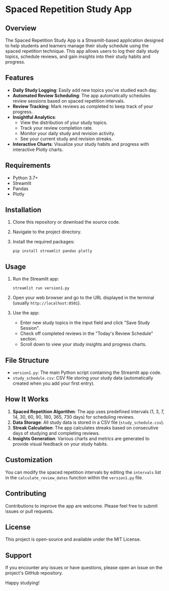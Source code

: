 # Spaced Repetition Study App

## Overview

The Spaced Repetition Study App is a Streamlit-based application designed to help students and learners manage their study schedule using the spaced repetition technique. This app allows users to log their daily study topics, schedule reviews, and gain insights into their study habits and progress.

## Features

- **Daily Study Logging**: Easily add new topics you've studied each day.
- **Automated Review Scheduling**: The app automatically schedules review sessions based on spaced repetition intervals.
- **Review Tracking**: Mark reviews as completed to keep track of your progress.
- **Insightful Analytics**: 
  - View the distribution of your study topics.
  - Track your review completion rate.
  - Monitor your daily study and revision activity.
  - See your current study and revision streaks.
- **Interactive Charts**: Visualize your study habits and progress with interactive Plotly charts.

## Requirements

- Python 3.7+
- Streamlit
- Pandas
- Plotly

## Installation

1. Clone this repository or download the source code.
2. Navigate to the project directory.
3. Install the required packages:

   ```
   pip install streamlit pandas plotly
   ```

## Usage

1. Run the Streamlit app:

   ```
   streamlit run version1.py
   ```

2. Open your web browser and go to the URL displayed in the terminal (usually `http://localhost:8501`).

3. Use the app:
   - Enter new study topics in the input field and click "Save Study Session".
   - Check off completed reviews in the "Today's Review Schedule" section.
   - Scroll down to view your study insights and progress charts.

## File Structure

- `version1.py`: The main Python script containing the Streamlit app code.
- `study_schedule.csv`: CSV file storing your study data (automatically created when you add your first entry).

## How It Works

1. **Spaced Repetition Algorithm**: The app uses predefined intervals (1, 3, 7, 14, 30, 60, 90, 180, 365, 730 days) for scheduling reviews.
2. **Data Storage**: All study data is stored in a CSV file (`study_schedule.csv`).
3. **Streak Calculation**: The app calculates streaks based on consecutive days of studying and completing reviews.
4. **Insights Generation**: Various charts and metrics are generated to provide visual feedback on your study habits.

## Customization

You can modify the spaced repetition intervals by editing the `intervals` list in the `calculate_review_dates` function within the `version1.py` file.

## Contributing

Contributions to improve the app are welcome. Please feel free to submit issues or pull requests.

## License

This project is open-source and available under the MIT License.

## Support

If you encounter any issues or have questions, please open an issue on the project's GitHub repository.

Happy studying!